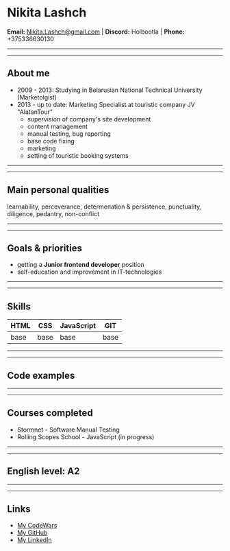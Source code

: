 # Nikita Lashch

**Email:** Nikita.Lashch@gmail.com | **Discord:** Holbootla | **Phone:** +375336630130

___
___
## About me
* 2009 - 2013: Studying in Belarusian National Technical University (Marketolgist)
* 2013 - up to date: Marketing Specialist at touristic company JV "AlatanTour"
    - supervision of company's site development
    - content management
    - manual testing, bug reporting
    - base code fixing
    - marketing
    - setting of touristic booking systems

___
___
## Main personal qualities
learnability, perceverance, determenation & persistence, punctuality, diligence, pedantry, non-conflict

___
___
## Goals & priorities
* getting a **Junior frontend developer** position
* self-education and improvement in IT-technologies

___
___
## Skills
HTML | CSS | JavaScript | GIT
--- | --- | --- | ---
base | base | base | base

___
___
## Code examples

___
___
## Courses completed
* Stormnet - Software Manual Testing
* Rolling Scopes School - JavaScript (in progress)

___
___
## **English level**: A2

___
___
## Links
* [My CodeWars](https://www.codewars.com/users/Holbootla)
* [My GitHub](https://github.com/Holbootla)
* [My LinkedIn](https://www.linkedin.com/in/nikita-lashch/)